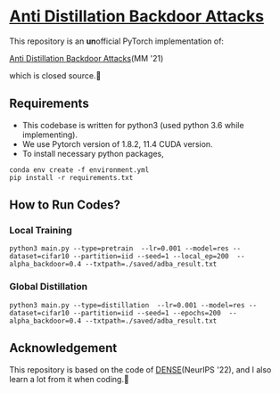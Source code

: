 # [Anti Distillation Backdoor Attacks](https://dl.acm.org/doi/pdf/10.1145/3474085.3475254)

This repository is an **un**official PyTorch implementation of:

[Anti Distillation Backdoor Attacks](https://dl.acm.org/doi/pdf/10.1145/3474085.3475254)(MM '21)

which is closed source.:fu:

## Requirements

- This codebase is written for python3 (used python 3.6 while implementing).
- We use Pytorch version of 1.8.2, 11.4 CUDA version.
- To install necessary python packages,

```shell
conda env create -f environment.yml
pip install -r requirements.txt
```

## How to Run Codes?

### Local Training

```shell
python3 main.py --type=pretrain  --lr=0.001 --model=res --dataset=cifar10 --partition=iid --seed=1 --local_ep=200  --alpha_backdoor=0.4 --txtpath=./saved/adba_result.txt
```

### Global Distillation

```shell
python3 main.py --type=distillation  --lr=0.001 --model=res --dataset=cifar10 --partition=iid --seed=1 --epochs=200  --alpha_backdoor=0.4 --txtpath=./saved/adba_result.txt
```

## Acknowledgement

This repository is based on the code of  [DENSE](https://github.com/zj-jayzhang/DENSE)(NeurIPS '22), and I also learn a lot from it when coding.🥰

